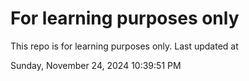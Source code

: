 # For learning purposes only
This repo is for learning purposes only.
Last updated at

Sunday, November 24, 2024 10:39:51 PM

